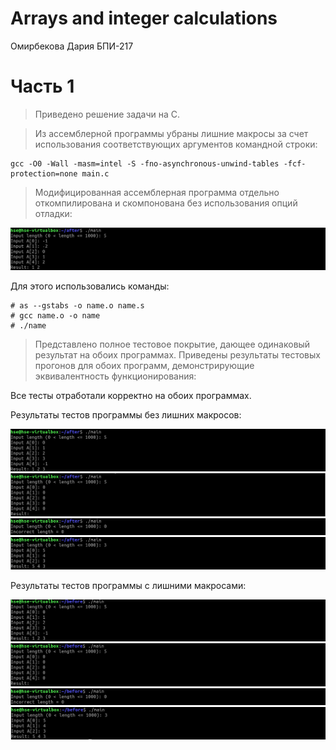 # Arrays and integer calculations
Омирбекова Дария БПИ-217

# Часть 1
> Приведено решение задачи на C.

> Из ассемблерной программы убраны лишние макросы за счет использования соответствующих аргументов командной строки:
```
gcc -O0 -Wall -masm=intel -S -fno-asynchronous-unwind-tables -fcf-protection=none main.c
```

> Модифицированная ассемблерная программа отдельно откомпилирована и скомпонована без использования опций отладки:

![](https://github.com/Raaazzy/--1-/blob/main/images/Assembler_code.png)

Для этого использовались команды:

```
# as --gstabs -o name.o name.s
# gcc name.o -o name
# ./name
```
> Представлено полное тестовое покрытие, дающее одинаковый результат на обоих программах. Приведены результаты тестовых прогонов для обоих программ, демонстрирующие эквивалентность функционирования:

Все тесты отработали корректно на обоих программах.

Результаты тестов программы без лишних макросов:

![](https://github.com/Raaazzy/--1-/blob/main/images/after_test1.png)
![](https://github.com/Raaazzy/--1-/blob/main/images/after_test2.png)
![](https://github.com/Raaazzy/--1-/blob/main/images/after_test3.png)
![](https://github.com/Raaazzy/--1-/blob/main/images/after_test4.png)


Результаты тестов программы c лишними макросами:

![](https://github.com/Raaazzy/--1-/blob/main/images/before_test1.png)
![](https://github.com/Raaazzy/--1-/blob/main/images/before_test2.png)
![](https://github.com/Raaazzy/--1-/blob/main/images/before_test3.png)
![](https://github.com/Raaazzy/--1-/blob/main/images/before_test4.png)

